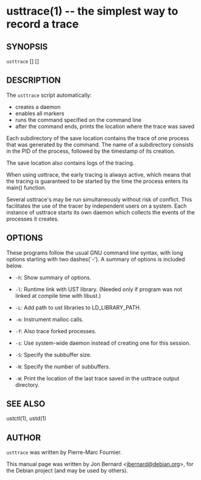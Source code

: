 usttrace(1) -- the simplest way to record a trace
=================================================

## SYNOPSIS

`usttrace` [<options>] [<command>]

## DESCRIPTION

The `usttrace` script automatically:

* creates a daemon
* enables all markers
* runs the command specified on the command line
* after the command ends, prints the location where the trace was saved

Each subdirectory of the save location contains the trace of one process that
was generated by the command. The name of a subdirectory consists in the PID of
the process, followed by the timestamp of its creation.

The save location also contains logs of the tracing.

When using usttrace, the early tracing is always active, which means that the
tracing is guaranteed to be started by the time the process enters its main()
function.

Several usttrace's may be run simultaneously without risk of conflict. This
facilitates the use of the tracer by independent users on a system. Each
instance of usttrace starts its own daemon which collects the events of the
processes it creates.

## OPTIONS

These programs follow the usual GNU command line syntax, with long options
starting with two dashes(`-'). A summary of options is included below.

  * `-h`:
    Show summary of options.

  * `-l`:
    Runtime link with UST library. (Needed only if program was not linked at
    compile time with libust.)

  * `-L`:
    Add path to ust libraries to LD_LIBRARY_PATH.

  * `-m`:
    Instrument malloc calls.

  * `-f`:
    Also trace forked processes.

  * `-s`:
    Use system-wide daemon instead of creating one for this session.

  * `-S`:
    Specify the subbuffer size.

  * `-N`:
    Specify the number of subbuffers.

  * `-W`:
    Print the location of the last trace saved in the usttrace output directory.

## SEE ALSO

ustctl(1), ustd(1)


## AUTHOR

`usttrace` was written by Pierre-Marc Fournier.

This manual page was written by Jon Bernard &lt;jbernard@debian.org&gt;, for
the Debian project (and may be used by others).
